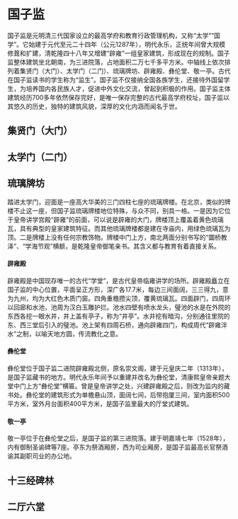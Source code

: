 # 国子监

国子监是元明清三代国家设立的最高学府和教育行政管理机构，又称“太学”“国学”。它始建于元代至元二十四年（公元1287年），明代永乐，正统年间曾大规模修葺和扩建，清乾隆四十八年又增建“辟雍”一组皇家建筑，形成现在的规制。国子监整体建筑坐北朝南，为三进院落，占地面积二万七千多平方米。中轴线上依次排列着集贤门（大门）、太学门（二门）、琉璃牌坊、辟雍殿、彝伦堂、敬一亭。古代在国子监读书的学生称为“监生”。国子监不仅接纳全国各族学生，还接待外国留学生，为培养国内各民族人才，促进中外文化交流，曾起到积极的作用。国子监主体建筑经历700多年依然保存完好，是唯一保存完整的古代最高学府校址，国子监以其悠久的历史，独特的建筑风貌，深厚的文化内涵而闻名于世。

## 集贤门（大门）
## 太学门（二门）
## 琉璃牌坊

踏进太学门，迎面是一座高大华美的三门四柱七座的琉璃牌楼。在北京，类似的牌楼不止这一座，但国子监琉璃牌楼地位特殊，与众不同，别具一格。一是因为它位于皇帝讲学宫殿“辟雍”的前面，可以说是辟雍的大门，牌楼顶上覆盖着黄色琉璃瓦，具有典型的皇家建筑特征。而其他琉璃牌楼都是建在寺庙内，用绿色琉璃瓦为顶。二是牌楼上没有任何宗教饰物。牌楼中门上方，南北两面分别书写的“圜桥教泽”、“学海节观”横额，是乾隆皇帝御笔亲书。其含义都与教育有着直接关系。

#### 辟雍殿

辟雍殿是中国现存唯一的古代“学堂”，是古代皇帝临雍讲学的场所。辟雍殿矗立在国子监的中心位置，平面呈正方形，深广各17.7米，每边三间面阔，三三得九，意为九州，均为大红色木质门窗。四角重檐攒尖顶，覆黄琉璃瓦。四面辟门，四周环以回廊和水池，池周为汉白玉雕护拦。池水四壁有喷水龙头，璧池的水是在外院的东西各挖一眼水井，井上盖有亭子，称为“井亭”。水井挖有暗沟，分别通往里院的东、西三堂后引入的璧池。池上架有四周石桥，通向辟雍四门，构成周代“辟雍泮水”之制，以喻天地方圆，传流教化之意。

#### 彝伦堂

彝伦堂位于国子监二进院辟雍殿北侧，原名崇文阁，建于元皇庆二年（1313年），是国子监藏书的地方。明代永乐年间予以重建并改名为彝伦堂，清康熙皇帝亲题大堂中门上方“彝伦堂”横匾。曾是皇帝讲学之处，兴建辟雍殿之后，则改为监内的藏书处。彝伦堂的建筑形式为单檐悬山顶，面阔七间，后带抱厦三间，室内面积500平方米，室外月台面积400平方米，是国子监里最大的厅堂式建筑。

#### 敬一亭

敬一亭位于在彝伦堂之后，是国子监的第三进院落。建于明嘉靖七年（1528年），内有御制圣谕碑等7座。亭东为祭酒厢房，西为司业厢房，是国子监最高长官祭酒谕其副职司业的办公地。

## 十三经碑林
## 二厅六堂
